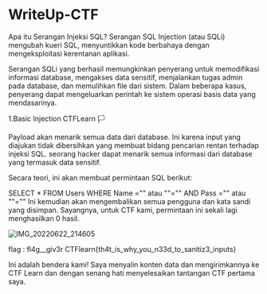 # WriteUp-CTF

Apa itu Serangan Injeksi SQL?
Serangan SQL Injection (atau SQLi) mengubah kueri SQL, menyuntikkan kode berbahaya dengan mengeksploitasi kerentanan aplikasi. 

Serangan SQLi yang berhasil memungkinkan penyerang untuk memodifikasi informasi database, mengakses data sensitif, menjalankan tugas admin pada database, dan memulihkan file dari sistem. Dalam beberapa kasus, penyerang dapat mengeluarkan perintah ke sistem operasi basis data yang mendasarinya.

1.Basic Injection CTFLearn 🏳️

Payload akan menarik semua data dari database. Ini karena input yang diajukan tidak dibersihkan yang membuat bidang pencarian rentan terhadap injeksi SQL. seorang hacker dapat menarik semua informasi dari database yang termasuk data sensitif.

Secara teori, ini akan membuat permintaan SQL berikut:

SELECT * FROM Users WHERE Name ="" atau ""="" AND Pass ="" atau ""=""
Ini kemudian akan mengembalikan semua pengguna dan kata sandi yang disimpan. Sayangnya, untuk CTF kami, permintaan ini sekali lagi menghasilkan 0 hasil.

![IMG_20220622_214605](https://user-images.githubusercontent.com/107804408/175059039-bf0b01a4-d512-4e3e-adc6-253a2d2de5cb.jpg)

flag : fl4g__giv3r CTFlearn{th4t_is_why_you_n33d_to_sanitiz3_inputs}

Ini adalah bendera kami! Saya menyalin konten data dan mengirimkannya ke CTF Learn dan dengan senang hati menyelesaikan tantangan CTF pertama saya.
